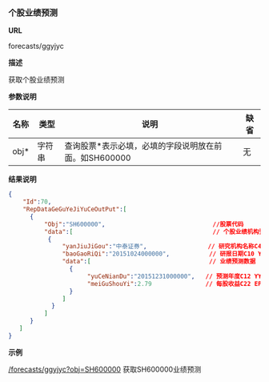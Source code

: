 
### 个股业绩预测

**URL**

forecasts/ggyjyc

**描述**

获取个股业绩预测

**参数说明**


|名称|类型|说明|缺省|
| -------- | -------- | -------- | -------- |
|obj\*|字符串|查询股票\*表示必填，必填的字段说明放在前面。如SH600000|无|


**结果说明**

```json
{
    "Id":70,
    "RepDataGeGuYeJiYuCeOutPut":[
      {
          "Obj":"SH600000",                              //股票代码
          "data":[                                       // 个股业绩机构预测数据
           {
               "yanJiuJiGou":"中泰证券",                 // 研究机构名称C40    
               "baoGaoRiQi":"20151024000000",           // 研报日期C10 YYMMDDhhmmss
               "data":[                                 // 业绩预测数据
                 {
                      "yuCeNianDu":"20151231000000",   // 预测年度C12 YYMMDDhhmmss
                      "meiGuShouYi":2.79               // 每股收益C22 EPS
                 }
               ]
            }
          ]
      }
   ]
}


```

**示例**

[/forecasts/ggyjyc?obj=SH600000]($APIHOST$/forecasts/ggyjyc?obj=SH600000)
获取SH600000业绩预测
